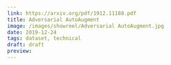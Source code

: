```yaml
---
link: https://arxiv.org/pdf/1912.11188.pdf
title: Adversarial AutoAugment
image: /images/showreel/Adversarial AutoAugment.jpg
date: 2019-12-24
tags: dataset, technical
draft: draft
preview:
---
```



